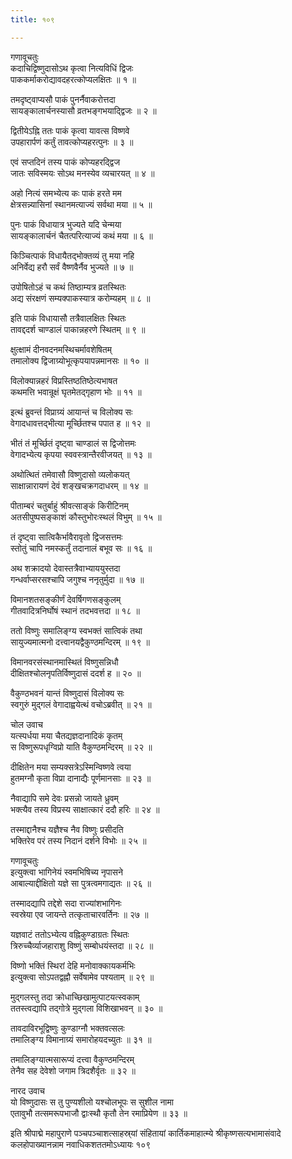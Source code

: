 ```yaml
---
title: १०९

---
```

गणावूचतुः  
कदाचिद्विष्णुदासोऽथ कृत्वा नित्यविधिं द्विजः  
पाककर्माकरोद्यावदहरत्कोप्यलक्षितः ॥ १ ॥


तमदृष्ट्वाप्यसौ पाकं पुनर्नैवाकरोत्तदा  
सायङ्कालार्चनस्यासौ व्रतभङ्गभयाद्द्विजः ॥ २ ॥


द्वितीयेऽह्नि ततः पाकं कृत्वा यावत्स विष्णवे  
उपहारार्पणं कर्तुं तावत्कोप्यहरत्पुनः ॥ ३ ॥


एवं सप्तदिनं तस्य पाकं कोप्यहरद्द्विज  
जातः सविस्मयः सोऽथ मनस्येव व्यचारयत् ॥ ४ ॥


अहो नित्यं समभ्येत्य कः पाकं हरते मम  
क्षेत्रसन्न्यासिनां स्थानमत्याज्यं सर्वथा मया ॥ ५ ॥


पुनः पाकं विधायात्र भुज्यते यदि चेन्मया  
सायङ्कालार्चनं चैतत्परित्याज्यं कथं मया ॥ ६ ॥


किञ्चित्पाकं विधायैतद्भोक्तव्यं तु मया नहि  
अनिर्वेद्य हरौ सर्वं वैष्णवैर्नैव भुज्यते ॥ ७ ॥


उपोषितोऽहं च कथं तिष्ठाम्यत्र व्रतस्थितः  
अद्य संरक्षणं सम्यक्पाकस्यात्र करोम्यहम् ॥ ८ ॥


इति पाकं विधायासौ तत्रैवालक्षितः स्थितः  
तावद्ददर्श चाण्डालं पाकान्नहरणे स्थितम् ॥ ९ ॥


क्षुत्क्षामं दीनवदनमस्थिचर्मावशेषितम्  
तमालोक्य द्विजाग्र्योभूत्कृपयापन्नमानसः ॥ १० ॥


विलोक्यान्नहरं विप्रस्तिष्ठतिष्ठेत्यभाषत  
कथमत्ति भवान्रूक्षं घृतमेतद्गृहाण भोः ॥ ११ ॥


इत्थं ब्रुवन्तं विप्राग्र्यं आयान्तं च विलोक्य सः  
वेगादधावत्तद्भीत्या मूर्च्छितश्च पपात ह ॥ १२ ॥


भीतं तं मूर्च्छितं दृष्ट्वा चाण्डालं स द्विजोत्तमः  
वेगादभ्येत्य कृपया स्ववस्त्रान्तैरवीजयत् ॥ १३ ॥


अथोत्थितं तमेवासौ विष्णुदासो व्यलोकयत्  
साक्षान्नारायणं देवं शङ्खचक्रगदाधरम् ॥ १४ ॥


पीताम्बरं चतुर्बाहुं श्रीवत्साङ्कं किरीटिनम्  
अतसीपुष्पसङ्काशं कौस्तुभोरःस्थलं विभुम् ॥ १५ ॥


तं दृष्ट्वा सात्विकैर्भावैरावृतो द्विजसत्तमः  
स्तोतुं चापि नमस्कर्तुं तदानालं बभूव सः ॥ १६ ॥


अथ शक्रादयो देवास्तत्रैवाभ्याययुस्तदा  
गन्धर्वाप्सरसश्चापि जगुश्च ननृतुर्मुदा ॥ १७ ॥


विमानशतसङ्कीर्णं देवर्षिगणसङ्कुलम्  
गीतवादित्रनिर्घोषं स्थानं तदभवत्तदा ॥ १८ ॥


ततो विष्णुः समालिङ्ग्य स्वभक्तं सात्विकं तथा  
सायुज्यमात्मनो दत्त्वानयद्वैकुण्ठमन्दिरम् ॥ १९ ॥


विमानवरसंस्थानमास्थितं विष्णुसन्निधौ  
दीक्षितश्चोलनृपतिर्विष्णुदासं ददर्श ह ॥ २० ॥


वैकुण्ठभवनं यान्तं विष्णुदासं विलोक्य सः  
स्वगुरुं मुद्गलं वेगादाह्वयेत्थं वचोऽब्रवीत् ॥ २१ ॥


चोल उवाच  
यत्स्पर्धया मया चैतद्यज्ञदानादिकं कृतम्  
स विष्णुरूपधृग्विप्रो याति वैकुण्ठमन्दिरम् ॥ २२ ॥


दीक्षितेन मया सम्यक्सत्रेऽस्मिन्विष्णवे त्वया  
हुतमग्नौ कृता विप्रा दानाद्यैः पूर्णमानसाः ॥ २३ ॥


नैवाद्यापि समे देवः प्रसन्नो जायते ध्रुवम्  
भक्त्यैव तस्य विप्रस्य साक्षात्कारं ददौ हरिः ॥ २४ ॥


तस्माद्दानैश्च यज्ञैश्च नैव विष्णुः प्रसीदति  
भक्तिरेव परं तस्य निदानं दर्शने विभोः ॥ २५ ॥


गणावूचतुः  
इत्युक्त्वा भागिनेयं स्वमभिषिच्य नृपासने  
आबाल्याद्दीक्षितो यज्ञे सा पुत्रत्वमगाद्यतः ॥ २६ ॥


तस्मादद्यापि तद्देशे सदा राज्यांशभागिनः  
स्वस्रेया एव जायन्ते तत्कृताचारवर्तिनः ॥ २७ ॥


यज्ञवाटं ततोऽभ्येत्य वह्निकुण्डाग्रतः स्थितः  
त्रिरुच्चैर्व्याजहाराशु विष्णुं सम्बोधयंस्तदा ॥ २८ ॥


विष्णो भक्तिं स्थिरां देहि मनोवाक्कायकर्मभिः  
इत्युक्त्वा सोऽपतद्वह्नौ सर्वेषामेव पश्यताम् ॥ २९ ॥


मुद्गलस्तु तदा क्रोधाच्छिखामुत्पाटयत्स्वकाम्  
ततस्त्वद्यापि तद्गोत्रे मुद्गला विशिखाभवन् ॥ ३० ॥


तावदाविरभूद्विष्णुः कुण्डाग्नौ भक्तवत्सलः  
तमालिङ्ग्य विमानाग्र्यं समारोहयदच्युतः ॥ ३१ ॥


तमालिङ्ग्यात्मसारूप्यं दत्त्वा वैकुण्ठमन्दिरम्  
तेनैव सह देवेशो जगाम त्रिदशैर्वृतः ॥ ३२ ॥


नारद उवाच  
यो विष्णुदासः स तु पुण्यशीलो यश्चोलभूपः स सुशील नामा  
एतावुभौ तत्समरूपभाजौ द्वाःस्थौ कृतौ तेन रमाप्रियेण ॥ ३३ ॥


इति श्रीपाद्मे महापुराणे पञ्चपञ्चाशत्साहस्र्यां संहितायां कार्तिकमाहात्म्ये श्रीकृष्णसत्यभामासंवादे कलहोपाख्यानन्नाम नवाधिकशततमोऽध्यायः १०९